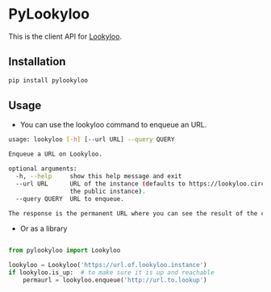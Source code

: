 # PyLookyloo

This is the client API for [Lookyloo](https://github.com/CIRCL/lookyloo).

## Installation

```bash
pip install pylookyloo
```

## Usage

* You can use the lookyloo command to enqueue an URL.

```bash
usage: lookyloo [-h] [--url URL] --query QUERY

Enqueue a URL on Lookyloo.

optional arguments:
  -h, --help     show this help message and exit
  --url URL      URL of the instance (defaults to https://lookyloo.circl.lu/,
                 the public instance).
  --query QUERY  URL to enqueue.

The response is the permanent URL where you can see the result of the capture.
```

* Or as a library

```python

from pylookyloo import Lookyloo

lookyloo = Lookyloo('https://url.of.lookyloo.instance')
if lookyloo.is_up:  # to make sure it is up and reachable
	permaurl = lookyloo.enqueue('http://url.to.lookup')

```

